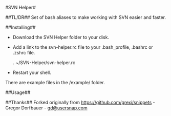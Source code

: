 #SVN Helper#

##TL/DR##
Set of bash aliases to make working with SVN easier and faster.

##Installing##
- Download the SVN Helper folder to your disk.
- Add a link to the svn-helper.rc file to your .bash_profile, .bashrc or .zshrc file.
	
	. ~/SVN-Helper/svn-helper.rc
		
- Restart your shell.

There are example files in the /example/ folder.

##Usage##

##Thanks##
Forked originally from https://github.com/grexi/snippets - Gregor Dorfbauer - gd@usersnap.com

